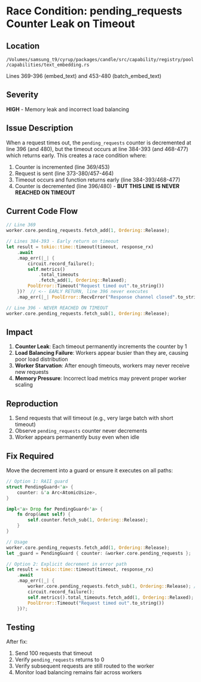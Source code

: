 # Race Condition: pending_requests Counter Leak on Timeout

## Location
`/Volumes/samsung_t9/cyrup/packages/candle/src/capability/registry/pool/capabilities/text_embedding.rs`

Lines 369-396 (embed_text) and 453-480 (batch_embed_text)

## Severity
**HIGH** - Memory leak and incorrect load balancing

## Issue Description

When a request times out, the `pending_requests` counter is decremented at line 396 (and 480), but the timeout occurs at line 384-393 (and 468-477) which returns early. This creates a race condition where:

1. Counter is incremented (line 369/453)
2. Request is sent (line 373-380/457-464)
3. Timeout occurs and function returns early (line 384-393/468-477)
4. Counter is decremented (line 396/480) - **BUT THIS LINE IS NEVER REACHED ON TIMEOUT**

## Current Code Flow

```rust
// Line 369
worker.core.pending_requests.fetch_add(1, Ordering::Release);

// Lines 384-393 - Early return on timeout
let result = tokio::time::timeout(timeout, response_rx)
    .await
    .map_err(|_| {
        circuit.record_failure();
        self.metrics()
            .total_timeouts
            .fetch_add(1, Ordering::Relaxed);
        PoolError::Timeout("Request timed out".to_string())
    })?  // <-- EARLY RETURN, line 396 never executes
    .map_err(|_| PoolError::RecvError("Response channel closed".to_string()))?;

// Line 396 - NEVER REACHED ON TIMEOUT
worker.core.pending_requests.fetch_sub(1, Ordering::Release);
```

## Impact

1. **Counter Leak**: Each timeout permanently increments the counter by 1
2. **Load Balancing Failure**: Workers appear busier than they are, causing poor load distribution
3. **Worker Starvation**: After enough timeouts, workers may never receive new requests
4. **Memory Pressure**: Incorrect load metrics may prevent proper worker scaling

## Reproduction

1. Send requests that will timeout (e.g., very large batch with short timeout)
2. Observe `pending_requests` counter never decrements
3. Worker appears permanently busy even when idle

## Fix Required

Move the decrement into a guard or ensure it executes on all paths:

```rust
// Option 1: RAII guard
struct PendingGuard<'a> {
    counter: &'a Arc<AtomicUsize>,
}

impl<'a> Drop for PendingGuard<'a> {
    fn drop(&mut self) {
        self.counter.fetch_sub(1, Ordering::Release);
    }
}

// Usage
worker.core.pending_requests.fetch_add(1, Ordering::Release);
let _guard = PendingGuard { counter: &worker.core.pending_requests };

// Option 2: Explicit decrement in error path
let result = tokio::time::timeout(timeout, response_rx)
    .await
    .map_err(|_| {
        worker.core.pending_requests.fetch_sub(1, Ordering::Release); // ADD THIS
        circuit.record_failure();
        self.metrics().total_timeouts.fetch_add(1, Ordering::Relaxed);
        PoolError::Timeout("Request timed out".to_string())
    })?;
```

## Testing

After fix:
1. Send 100 requests that timeout
2. Verify `pending_requests` returns to 0
3. Verify subsequent requests are still routed to the worker
4. Monitor load balancing remains fair across workers

